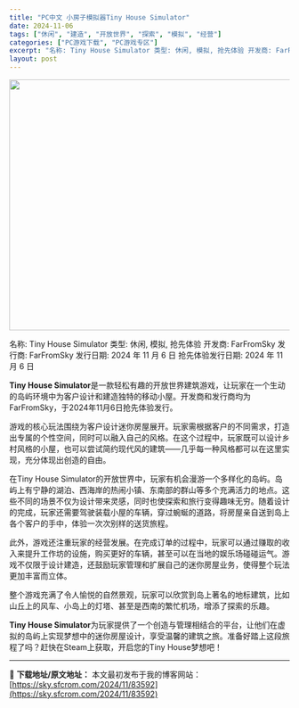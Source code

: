 ```yaml
---
title: "PC中文 小房子模拟器Tiny House Simulator"
date: 2024-11-06
tags: ["休闲", "建造", "开放世界", "探索", "模拟", "经营"]
categories: ["PC游戏下载", "PC游戏专区"]
excerpt: "名称: Tiny House Simulator 类型: 休闲, 模拟, 抢先体验 开发商: FarFromSky 发行商: FarFromSky 发行日期: 2024 年 11 月 6 日 抢先体验发行日期: 2024 年 11 月 6 日 Tiny House Simulator是一款轻松有趣的&hellip;"
layout: post
---
```


<img class="aligncenter size-full wp-image-83593" src="https://sky.sfcrom.com/wp-content/uploads/2024/11/2024110607321017.webp" alt="" width="800" height="450" />

名称: Tiny House Simulator
类型: 休闲, 模拟, 抢先体验
开发商: FarFromSky
发行商: FarFromSky
发行日期: 2024 年 11 月 6 日
抢先体验发行日期: 2024 年 11 月 6 日

<strong>Tiny House Simulator</strong>是一款轻松有趣的开放世界建筑游戏，让玩家在一个生动的岛屿环境中为客户设计和建造独特的移动小屋。开发商和发行商均为FarFromSky，于2024年11月6日抢先体验发行。

游戏的核心玩法围绕为客户设计迷你房屋展开。玩家需根据客户的不同需求，打造出专属的个性空间，同时可以融入自己的风格。在这个过程中，玩家既可以设计乡村风格的小屋，也可以尝试简约现代风的建筑——几乎每一种风格都可以在这里实现，充分体现出创造的自由。

在Tiny House Simulator的开放世界中，玩家有机会漫游一个多样化的岛屿。岛屿上有宁静的湖泊、西海岸的热闹小镇、东南部的群山等多个充满活力的地点。这些不同的场景不仅为设计带来灵感，同时也使探索和旅行变得趣味无穷。随着设计的完成，玩家还需要驾驶装载小屋的车辆，穿过蜿蜒的道路，将房屋亲自送到岛上各个客户的手中，体验一次次别样的送货旅程。

此外，游戏还注重玩家的经营发展。在完成订单的过程中，玩家可以通过赚取的收入来提升工作坊的设施，购买更好的车辆，甚至可以在当地的娱乐场碰碰运气。游戏不仅限于设计建造，还鼓励玩家管理和扩展自己的迷你房屋业务，使得整个玩法更加丰富而立体。

整个游戏充满了令人愉悦的自然景观，玩家可以欣赏到岛上著名的地标建筑，比如山丘上的风车、小岛上的灯塔、甚至是西南的繁忙机场，增添了探索的乐趣。

<strong>Tiny House Simulator</strong>为玩家提供了一个创造与管理相结合的平台，让他们在虚拟的岛屿上实现梦想中的迷你房屋设计，享受温馨的建筑之旅。准备好踏上这段旅程了吗？赶快在Steam上获取，开启您的Tiny House梦想吧！

---
📖 **下载地址/原文地址：** 本文最初发布于我的博客网站：[https://sky.sfcrom.com/2024/11/83592](https://sky.sfcrom.com/2024/11/83592)
